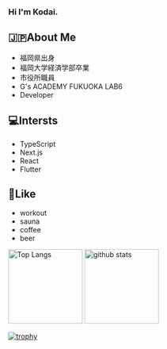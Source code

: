 ### Hi I'm Kodai.
## 🇯🇵About Me
 * 福岡県出身
 * 福岡大学経済学部卒業
 * 市役所職員
 * G's ACADEMY FUKUOKA LAB6
 * Developer
## 💻Intersts
 * TypeScript
 * Next.js
 * React
 * Flutter
## 🍺Like
* workout
* sauna
* coffee
* beer
 
<p align="left"> 
  <img alt="Top Langs" height="150px" src="https://github-readme-stats.vercel.app/api/top-langs/?username=kodaishiotsuki&layout=compact&count_private=true&show_icons=true&theme=onedark" />
  <img alt="github stats" height="150px" src="https://github-readme-stats.vercel.app/api?username=kodaishiotsuki&count_private=true&show_icons=true&show_icons=true&theme=onedark" />
</p>

[![trophy](https://github-profile-trophy.vercel.app/?username=kodaishiotsuki&theme=onedark&column=7
)](https://github.com/ryo-ma/github-profile-trophy)




<!--
**kodaishiotsuki/kodaishiotsuki** is a ✨ _special_ ✨ repository because its `README.md` (this file) appears on your GitHub profile.

Here are some ideas to get you started:

- 🔭 I’m currently working on ...
- 🌱 I’m currently learning ...
- 👯 I’m looking to collaborate on ...
- 🤔 I’m looking for help with ...
- 💬 Ask me about ...
- 📫 How to reach me: ...
- 😄 Pronouns: ...
- ⚡ Fun fact: ...
-->
